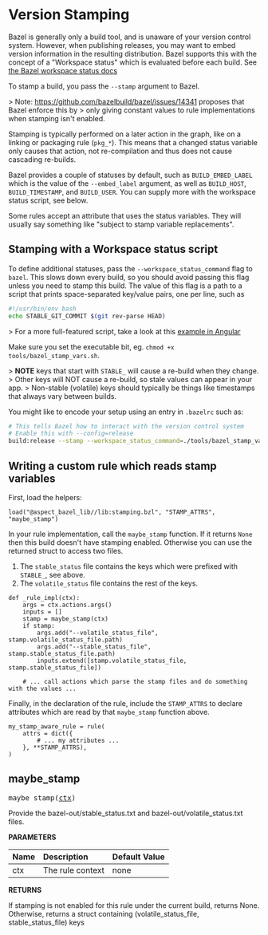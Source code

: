 <!-- Generated with Stardoc: http://skydoc.bazel.build -->

# Version Stamping

Bazel is generally only a build tool, and is unaware of your version control system.
However, when publishing releases, you may want to embed version information in the resulting distribution.
Bazel supports this with the concept of a "Workspace status" which is evaluated before each build.
See [the Bazel workspace status docs](https://docs.bazel.build/versions/master/user-manual.html#workspace_status)

To stamp a build, you pass the `--stamp` argument to Bazel.

&gt; Note: https://github.com/bazelbuild/bazel/issues/14341 proposes that Bazel enforce this by
&gt; only giving constant values to rule implementations when stamping isn't enabled.

Stamping is typically performed on a later action in the graph, like on a linking or packaging rule (`pkg_*`).
This means that a changed status variable only causes that action, not re-compilation and thus does not cause cascading re-builds.

Bazel provides a couple of statuses by default, such as `BUILD_EMBED_LABEL` which is the value of the `--embed_label`
argument, as well as `BUILD_HOST`, `BUILD_TIMESTAMP`, and `BUILD_USER`.
You can supply more with the workspace status script, see below.

Some rules accept an attribute that uses the status variables.
They will usually say something like "subject to stamp variable replacements".

## Stamping with a Workspace status script

To define additional statuses, pass the `--workspace_status_command` flag to `bazel`.
This slows down every build, so you should avoid passing this flag unless you need to stamp this build.
The value of this flag is a path to a script that prints space-separated key/value pairs, one per line, such as

```bash
#!/usr/bin/env bash
echo STABLE_GIT_COMMIT $(git rev-parse HEAD)
```
&gt; For a more full-featured script, take a look at this [example in Angular]

Make sure you set the executable bit, eg. `chmod +x tools/bazel_stamp_vars.sh`.

&gt; **NOTE** keys that start with `STABLE_` will cause a re-build when they change.
&gt; Other keys will NOT cause a re-build, so stale values can appear in your app.
&gt; Non-stable (volatile) keys should typically be things like timestamps that always vary between builds.

You might like to encode your setup using an entry in `.bazelrc` such as:

```sh
# This tells Bazel how to interact with the version control system
# Enable this with --config=release
build:release --stamp --workspace_status_command=./tools/bazel_stamp_vars.sh
```

[example in Angular]: https://github.com/angular/angular/blob/df274b478e6597cb1a2f31bb9f599281065aa250/dev-infra/release/env-stamp.ts

## Writing a custom rule which reads stamp variables

First, load the helpers:

```starlark
load("@aspect_bazel_lib//lib:stamping.bzl", "STAMP_ATTRS", "maybe_stamp")
```

In your rule implementation, call the `maybe_stamp` function.
If it returns `None` then this build doesn't have stamping enabled.
Otherwise you can use the returned struct to access two files.

1. The `stable_status` file contains the keys which were prefixed with `STABLE_`, see above.
2. The `volatile_status` file contains the rest of the keys.

```starlark
def _rule_impl(ctx):
    args = ctx.actions.args()
    inputs = []
    stamp = maybe_stamp(ctx)
    if stamp:
        args.add("--volatile_status_file", stamp.volatile_status_file.path)
        args.add("--stable_status_file", stamp.stable_status_file.path)
        inputs.extend([stamp.volatile_status_file, stamp.stable_status_file])

    # ... call actions which parse the stamp files and do something with the values ...
```

Finally, in the declaration of the rule, include the `STAMP_ATTRS` to declare attributes
which are read by that `maybe_stamp` function above.

```starlark
my_stamp_aware_rule = rule(
    attrs = dict({
        # ... my attributes ...
    }, **STAMP_ATTRS),
)
```


<a id="maybe_stamp"></a>

## maybe_stamp

<pre>
maybe_stamp(<a href="#maybe_stamp-ctx">ctx</a>)
</pre>

Provide the bazel-out/stable_status.txt and bazel-out/volatile_status.txt files.

**PARAMETERS**


| Name  | Description | Default Value |
| :------------- | :------------- | :------------- |
| <a id="maybe_stamp-ctx"></a>ctx |  The rule context   |  none |

**RETURNS**

If stamping is not enabled for this rule under the current build, returns None.
  Otherwise, returns a struct containing (volatile_status_file, stable_status_file) keys


